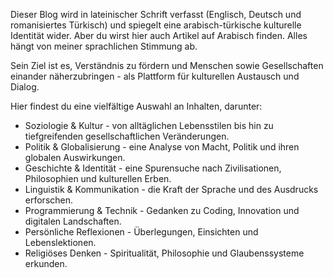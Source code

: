 Dieser Blog wird in lateinischer Schrift verfasst (Englisch, Deutsch und romanisiertes Türkisch) und spiegelt eine arabisch-türkische kulturelle Identität wider. Aber du wirst hier auch Artikel auf Arabisch finden. Alles hängt von meiner sprachlichen Stimmung ab.

Sein Ziel ist es, Verständnis zu fördern und Menschen sowie Gesellschaften einander näherzubringen - als Plattform für kulturellen Austausch und Dialog.

Hier findest du eine vielfältige Auswahl an Inhalten, darunter:
- Soziologie & Kultur - von alltäglichen Lebensstilen bis hin zu tiefgreifenden gesellschaftlichen Veränderungen.
- Politik & Globalisierung - eine Analyse von Macht, Politik und ihren globalen Auswirkungen.
- Geschichte & Identität - eine Spurensuche nach Zivilisationen, Philosophien und kulturellen Erben.
- Linguistik & Kommunikation - die Kraft der Sprache und des Ausdrucks erforschen.
- Programmierung & Technik - Gedanken zu Coding, Innovation und digitalen Landschaften.
- Persönliche Reflexionen - Überlegungen, Einsichten und Lebenslektionen.
- Religiöses Denken - Spiritualität, Philosophie und Glaubenssysteme erkunden.